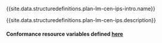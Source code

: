 {{site.data.structuredefinitions.plan-lm-cen-ips-intro.name}}

{{site.data.structuredefinitions.plan-lm-cen-ips.description}}

#### Conformance resource variables defined [here](http://wiki.hl7.org/index.php?title=IG_Publisher_Documentation#Jekyll)
